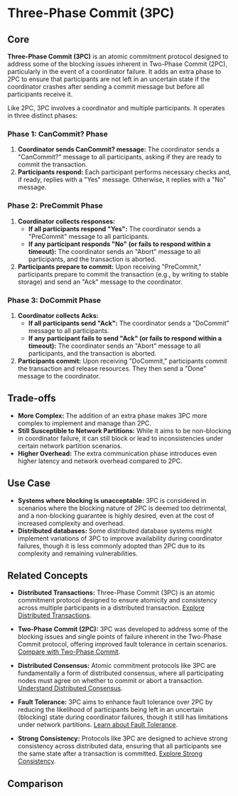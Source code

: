 # Three-Phase Commit (3PC)

## Core

**Three-Phase Commit (3PC)** is an atomic commitment protocol designed to address some of the blocking issues inherent in Two-Phase Commit (2PC), particularly in the event of a coordinator failure. It adds an extra phase to 2PC to ensure that participants are not left in an uncertain state if the coordinator crashes after sending a commit message but before all participants receive it.

Like 2PC, 3PC involves a coordinator and multiple participants. It operates in three distinct phases:

### Phase 1: CanCommit? Phase

1.  **Coordinator sends CanCommit? message:** The coordinator sends a "CanCommit?" message to all participants, asking if they are ready to commit the transaction.
2.  **Participants respond:** Each participant performs necessary checks and, if ready, replies with a "Yes" message. Otherwise, it replies with a "No" message.

### Phase 2: PreCommit Phase

1.  **Coordinator collects responses:**
    *   **If all participants respond "Yes":** The coordinator sends a "PreCommit" message to all participants.
    *   **If any participant responds "No" (or fails to respond within a timeout):** The coordinator sends an "Abort" message to all participants, and the transaction is aborted.
2.  **Participants prepare to commit:** Upon receiving "PreCommit," participants prepare to commit the transaction (e.g., by writing to stable storage) and send an "Ack" message to the coordinator.

### Phase 3: DoCommit Phase

1.  **Coordinator collects Acks:**
    *   **If all participants send "Ack":** The coordinator sends a "DoCommit" message to all participants.
    *   **If any participant fails to send "Ack" (or fails to respond within a timeout):** The coordinator sends an "Abort" message to all participants, and the transaction is aborted.
2.  **Participants commit:** Upon receiving "DoCommit," participants commit the transaction and release resources. They then send a "Done" message to the coordinator.

## Trade-offs

-   **More Complex:** The addition of an extra phase makes 3PC more complex to implement and manage than 2PC.
-   **Still Susceptible to Network Partitions:** While it aims to be non-blocking in coordinator failure, it can still block or lead to inconsistencies under certain network partition scenarios.
-   **Higher Overhead:** The extra communication phase introduces even higher latency and network overhead compared to 2PC.

## Use Case

-   **Systems where blocking is unacceptable:** 3PC is considered in scenarios where the blocking nature of 2PC is deemed too detrimental, and a non-blocking guarantee is highly desired, even at the cost of increased complexity and overhead.
-   **Distributed databases:** Some distributed database systems might implement variations of 3PC to improve availability during coordinator failures, though it is less commonly adopted than 2PC due to its complexity and remaining vulnerabilities.

## Related Concepts

-   **Distributed Transactions:** Three-Phase Commit (3PC) is an atomic commitment protocol designed to ensure atomicity and consistency across multiple participants in a distributed transaction. [Explore Distributed Transactions](../README.md).

-   **Two-Phase Commit (2PC):** 3PC was developed to address some of the blocking issues and single points of failure inherent in the Two-Phase Commit protocol, offering improved fault tolerance in certain scenarios. [Compare with Two-Phase Commit](../two-phase-commit/README.md).

-   **Distributed Consensus:** Atomic commitment protocols like 3PC are fundamentally a form of distributed consensus, where all participating nodes must agree on whether to commit or abort a transaction. [Understand Distributed Consensus](../../distributed-consensus/README.md).

-   **Fault Tolerance:** 3PC aims to enhance fault tolerance over 2PC by reducing the likelihood of participants being left in an uncertain (blocking) state during coordinator failures, though it still has limitations under network partitions. [Learn about Fault Tolerance](../../fault-tolerance/README.md).

-   **Strong Consistency:** Protocols like 3PC are designed to achieve strong consistency across distributed data, ensuring that all participants see the same state after a transaction is committed. [Explore Strong Consistency](../../consistency-models/strong-consistency/README.md).

## Comparison
